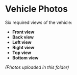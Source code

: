 # Vehicle Photos

Six required views of the vehicle:

- **Front view**  
- **Back view**  
- **Left view**  
- **Right view**  
- **Top view**  
- **Bottom view**

*(Photos uploaded in this folder)*
